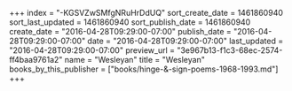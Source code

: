 +++
index = "-KGSVZwSMfgNRuHrDdUQ"
sort_create_date = 1461860940
sort_last_updated = 1461860940
sort_publish_date = 1461860940
create_date = "2016-04-28T09:29:00-07:00"
publish_date = "2016-04-28T09:29:00-07:00"
date = "2016-04-28T09:29:00-07:00"
last_updated = "2016-04-28T09:29:00-07:00"
preview_url = "3e967b13-f1c3-68ec-2574-ff4baa9761a2"
name = "Wesleyan"
title = "Wesleyan"
books_by_this_publisher = ["books/hinge-&-sign-poems-1968-1993.md"]
+++
